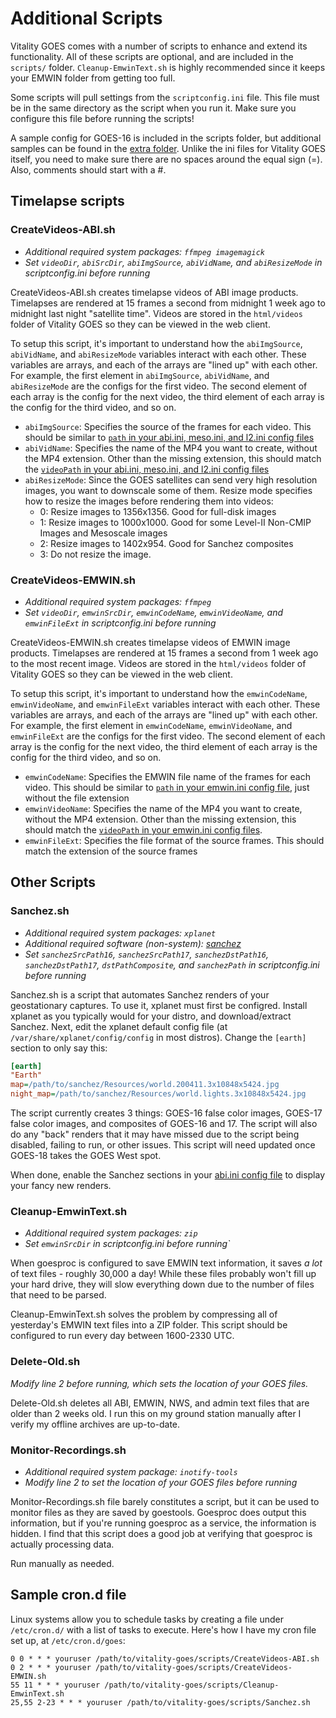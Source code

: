 # Additional Scripts

Vitality GOES comes with a number of scripts to enhance and extend its functionality. All of these scripts are optional, and are included in the `scripts/` folder. `Cleanup-EmwinText.sh` is highly recommended since it keeps your EMWIN folder from getting too full.

Some scripts will pull settings from the `scriptconfig.ini` file. This file must be in the same directory as the script when you run it. Make sure you configure this file before running the scripts!

A sample config for GOES-16 is included in the scripts folder, but additional samples can be found in the [extra folder](/extra). Unlike the ini files for Vitality GOES itself, you need to make sure there are no spaces around the equal sign (=). Also, comments should start with a #.

## Timelapse scripts

### CreateVideos-ABI.sh
* *Additional required system packages: `ffmpeg imagemagick`*
* *Set `videoDir`, `abiSrcDir`, `abiImgSource`, `abiVidName`, and `abiResizeMode` in scriptconfig.ini before running*

CreateVideos-ABI.sh creates timelapse videos of ABI image products. Timelapses are rendered at 15 frames a second from midnight 1 week ago to midnight last night "satellite time". Videos are stored in the `html/videos` folder of Vitality GOES so they can be viewed in the web client.

To setup this script, it's important to understand how the `abiImgSource`, `abiVidName`, and `abiResizeMode` variables interact with each other. These variables are arrays, and each of the arrays are "lined up" with each other. For example, the first element in `abiImgSource`, `abiVidName`, and `abiResizeMode` are the configs for the first video. The second element of each array is the config for the next video, the third element of each array is the config for the third video, and so on.

* `abiImgSource`: Specifies the source of the frames for each video. This should be similar to [`path` in your abi.ini, meso.ini, and l2.ini config files](config.md#abiini-mesoini-and-l2ini)
* `abiVidName`: Specifies the name of the MP4 you want to create, without the MP4 extension. Other than the missing extension, this should match the [`videoPath` in your abi.ini, meso.ini, and l2.ini config files](config.md#abiini-mesoini-and-l2ini)
* `abiResizeMode`: Since the GOES satellites can send very high resolution images, you want to downscale some of them. Resize mode specifies how to resize the images before rendering them into videos:
  * 0: Resize images to 1356x1356. Good for full-disk images
  * 1: Resize images to 1000x1000. Good for some Level-II Non-CMIP Images and Mesoscale images
  * 2: Resize images to 1402x954. Good for Sanchez composites
  * 3: Do not resize the image. 

### CreateVideos-EMWIN.sh
* *Additional required system packages: `ffmpeg`*
* *Set `videoDir`, `emwinSrcDir`, `emwinCodeName`, `emwinVideoName`, and `emwinFileExt` in scriptconfig.ini before running*

CreateVideos-EMWIN.sh creates timelapse videos of EMWIN image products. Timelapses are rendered at 15 frames a second from 1 week ago to the most recent image. Videos are stored in the `html/videos` folder of Vitality GOES so they can be viewed in the web client.

To setup this script, it's important to understand how the `emwinCodeName`, `emwinVideoName`, and `emwinFileExt` variables interact with each other. These variables are arrays, and each of the arrays are "lined up" with each other. For example, the first element in `emwinCodeName`, `emwinVideoName`, and `emwinFileExt` are the configs for the first video. The second element of each array is the config for the next video, the third element of each array is the config for the third video, and so on.

* `emwinCodeName`: Specifies the EMWIN file name of the frames for each video. This should be similar to [`path` in your emwin.ini config file](config.md#emwinini), just without the file extension
* `emwinVideoName`: Specifies the name of the MP4 you want to create, without the MP4 extension. Other than the missing extension, this should match the [`videoPath` in your emwin.ini config files](config.md#emwinini).
* `emwinFileExt`: Specifies the file format of the source frames. This should match the extension of the source frames

## Other Scripts

### Sanchez.sh
* *Additional required system packages: `xplanet`*
* *Additional required software (non-system): [sanchez](https://github.com/nullpainter/sanchez)*
* *Set `sanchezSrcPath16`, `sanchezSrcPath17`, `sanchezDstPath16`, `sanchezDstPath17`, `dstPathComposite`, and `sanchezPath` in scriptconfig.ini before running*

Sanchez.sh is a script that automates Sanchez renders of your geostationary captures. To use it, xplanet must first be configred. Install xplanet as you typically would for your distro, and download/extract Sanchez. Next, edit the xplanet default config file (at `/var/share/xplanet/config/config` in most distros). Change the `[earth]` section to only say this:

```ini
[earth]
"Earth"
map=/path/to/sanchez/Resources/world.200411.3x10848x5424.jpg
night_map=/path/to/sanchez/Resources/world.lights.3x10848x5424.jpg
```

The script currently creates 3 things: GOES-16 false color images, GOES-17 false color images, and composites of GOES-16 and 17. The script will also do any "back" renders that it may have missed due to the script being disabled, failing to run, or other issues. This script will need updated once GOES-18 takes the GOES West spot.

When done, enable the Sanchez sections in your [abi.ini config file](config.md#abiini-mesoini-and-l2ini) to display your fancy new renders.

### Cleanup-EmwinText.sh
* *Additional required system packages: `zip`*
* *Set `emwinSrcDir` in scriptconfig.ini before running`*

When goesproc is configured to save EMWIN text information, it saves *a lot* of text files - roughly 30,000 a day! While these files probably won't fill up your hard drive, they will slow everything down due to the number of files that need to be parsed.

Cleanup-EmwinText.sh solves the problem by compressing all of yesterday's EMWIN text files into a ZIP folder. This script should be configured to run every day between 1600-2330 UTC.

### Delete-Old.sh
*Modify line 2 before running, which sets the location of your GOES files.*

Delete-Old.sh deletes all ABI, EMWIN, NWS, and admin text files that are older than 2 weeks old. I run this on my ground station manually after I verify my offline archives are up-to-date.

### Monitor-Recordings.sh
* *Additional required system package: `inotify-tools`*
* *Modify line 2 to set the location of your GOES files before running*

Monitor-Recordings.sh file barely constitutes a script, but it can be used to monitor files as they are saved by goestools. Goesproc does output this information, but if you're running goesproc as a service, the information is hidden. I find that this script does a good job at verifying that goesproc is actually processing data.

Run manually as needed.

## Sample cron.d file
Linux systems allow you to schedule tasks by creating a file under `/etc/cron.d/` with a list of tasks to execute. Here's how I have my cron file set up, at `/etc/cron.d/goes`:

```
0 0 * * * youruser /path/to/vitality-goes/scripts/CreateVideos-ABI.sh
0 2 * * * youruser /path/to/vitality-goes/scripts/CreateVideos-EMWIN.sh
55 11 * * * youruser /path/to/vitality-goes/scripts/Cleanup-EmwinText.sh
25,55 2-23 * * * youruser /path/to/vitality-goes/scripts/Sanchez.sh
```
